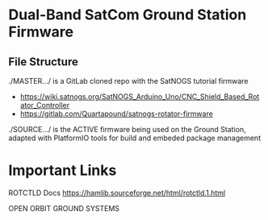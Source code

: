 # Dual-Band SatCom Ground Station Firmware
## File Structure
./MASTER.../ is a GitLab cloned repo with the SatNOGS tutorial firmware
- https://wiki.satnogs.org/SatNOGS_Arduino_Uno/CNC_Shield_Based_Rotator_Controller
- https://gitlab.com/Quartapound/satnogs-rotator-firmware

./SOURCE.../ is the ACTIVE firmware being used on the Ground Station, adapted with PlatformIO tools for build and embeded package management

# Important Links
ROTCTLD Docs
https://hamlib.sourceforge.net/html/rotctld.1.html




OPEN ORBIT GROUND SYSTEMS
